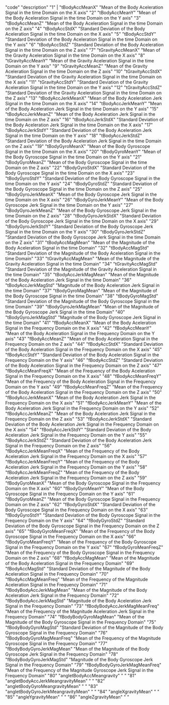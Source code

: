 "code" "description"
"1" | "tBodyAccMeanX" "Mean of the Body Aceleration Signal  in the time Domain on the X axis"
"2" "tBodyAccMeanY" "Mean of the Body Aceleration Signal  in the time Domain on the Y axis"
"3" "tBodyAccMeanZ" "Mean of the Body Aceleration Signal  in the time Domain on the Z axis"
"4" "tBodyAccStdX" "Standard Deviation of the Body Aceleration Signal  in the time Domain on the X axis"
"5" "tBodyAccStdY" "Standard Deviation of the Body Aceleration Signal  in the time Domain on the Y axis"
"6" "tBodyAccStdZ" "Standard Deviation of the Body Aceleration Signal  in the time Domain on the Z axis"
"7" "tGravityAccMeanX" "Mean of the Gravity Aceleration Signal  in the time Domain on the X axis"
"8" "tGravityAccMeanY" "Mean of the Gravity Aceleration Signal  in the time Domain on the Y axis"
"9" "tGravityAccMeanZ" "Mean of the Gravity Aceleration Signal  in the time Domain on the Z axis"
"10" "tGravityAccStdX" "Standard Deviation of the Gravity Aceleration Signal  in the time Domain on the X axis"
"11" "tGravityAccStdY" "Standard Deviation of the Gravity Aceleration Signal  in the time Domain on the Y axis"
"12" "tGravityAccStdZ" "Standard Deviation of the Gravity Aceleration Signal  in the time Domain on the Z axis"
"13" "tBodyAccJerkMeanX" "Mean of the Body Aceleration Jerk Signal  in the time Domain on the X axis"
"14" "tBodyAccJerkMeanY" "Mean of the Body Aceleration Jerk Signal  in the time Domain on the Y axis"
"15" "tBodyAccJerkMeanZ" "Mean of the Body Aceleration Jerk Signal  in the time Domain on the Z axis"
"16" "tBodyAccJerkStdX" "Standard Deviation of the Body Aceleration Jerk Signal  in the time Domain on the X axis"
"17" "tBodyAccJerkStdY" "Standard Deviation of the Body Aceleration Jerk Signal  in the time Domain on the Y axis"
"18" "tBodyAccJerkStdZ" "Standard Deviation of the Body Aceleration Jerk Signal  in the time Domain on the Z axis"
"19" "tBodyGyroMeanX" "Mean of the Body Gyroscope Signal  in the time Domain on the X axis"
"20" "tBodyGyroMeanY" "Mean of the Body Gyroscope Signal  in the time Domain on the Y axis"
"21" "tBodyGyroMeanZ" "Mean of the Body Gyroscope Signal  in the time Domain on the Z axis"
"22" "tBodyGyroStdX" "Standard Deviation of the Body Gyroscope Signal  in the time Domain on the X axis"
"23" "tBodyGyroStdY" "Standard Deviation of the Body Gyroscope Signal  in the time Domain on the Y axis"
"24" "tBodyGyroStdZ" "Standard Deviation of the Body Gyroscope Signal  in the time Domain on the Z axis"
"25" "tBodyGyroJerkMeanX" "Mean of the Body Gyroscope Jerk Signal  in the time Domain on the X axis"
"26" "tBodyGyroJerkMeanY" "Mean of the Body Gyroscope Jerk Signal  in the time Domain on the Y axis"
"27" "tBodyGyroJerkMeanZ" "Mean of the Body Gyroscope Jerk Signal  in the time Domain on the Z axis"
"28" "tBodyGyroJerkStdX" "Standard Deviation of the Body Gyroscope Jerk Signal  in the time Domain on the X axis"
"29" "tBodyGyroJerkStdY" "Standard Deviation of the Body Gyroscope Jerk Signal  in the time Domain on the Y axis"
"30" "tBodyGyroJerkStdZ" "Standard Deviation of the Body Gyroscope Jerk Signal  in the time Domain on the Z axis"
"31" "tBodyAccMagMean" "Mean of the Magnitude of the Body Aceleration Signal  in the time Domain"
"32" "tBodyAccMagStd" "Standard Deviation of the Magnitude of the Body Aceleration Signal  in the time Domain"
"33" "tGravityAccMagMean" "Mean of the Magnitude of the Gravity Aceleration Signal  in the time Domain"
"34" "tGravityAccMagStd" "Standard Deviation of the Magnitude of the Gravity Aceleration Signal  in the time Domain"
"35" "tBodyAccJerkMagMean" "Mean of the Magnitude of the Body Aceleration Jerk Signal  in the time Domain"
"36" "tBodyAccJerkMagStd" "Magnitude of the Body Aceleration Jerk Signal  in the time Domain"
"37" "tBodyGyroMagMean" "Mean of the Magnitude of the Body Gyroscope Signal  in the time Domain"
"38" "tBodyGyroMagStd" "Standard Deviation of the Magnitude of the Body Gyroscope Signal  in the time Domain"
"39" "tBodyGyroJerkMagMean" "Mean of the Magnitude of the Body Gyroscope Jerk Signal  in the time Domain"
"40" "tBodyGyroJerkMagStd" "Magnitude of the Body Gyroscope Jerk Signal  in the time Domain"
"41" "fBodyAccMeanX" "Mean of the Body Aceleration Signal  in the Frequency Domain on the X axis"
"42" "fBodyAccMeanY" "Mean of the Body Aceleration Signal  in the Frequency Domain on the Y axis"
"43" "fBodyAccMeanZ" "Mean of the Body Aceleration Signal  in the Frequency Domain on the Z axis"
"44" "fBodyAccStdX" "Standard Deviation of the Body Aceleration Signal  in the Frequency Domain on the X axis"
"45" "fBodyAccStdY" "Standard Deviation of the Body Aceleration Signal  in the Frequency Domain on the Y axis"
"46" "fBodyAccStdZ" "Standard Deviation of the Body Aceleration Signal  in the Frequency Domain on the Z axis"
"47" "fBodyAccMeanFreqX" "Mean of the Frequency of the Body Aceleration Signal  in the Frequency Domain on the X axis"
"48" "fBodyAccMeanFreqY" "Mean of the Frequency of the Body Aceleration Signal  in the Frequency Domain on the Y axis"
"49" "fBodyAccMeanFreqZ" "Mean of the Frequency of the Body Aceleration Signal  in the Frequency Domain on the Z axis"
"50" "fBodyAccJerkMeanX" "Mean of the Body Aceleration Jerk Signal  in the Frequency Domain on the X axis"
"51" "fBodyAccJerkMeanY" "Mean of the Body Aceleration Jerk Signal  in the Frequency Domain on the Y axis"
"52" "fBodyAccJerkMeanZ" "Mean of the Body Aceleration Jerk Signal  in the Frequency Domain on the Z axis"
"53" "fBodyAccJerkStdX" "Standard Deviation of the Body Aceleration Jerk Signal  in the Frequency Domain on the X axis"
"54" "fBodyAccJerkStdY" "Standard Deviation of the Body Aceleration Jerk Signal  in the Frequency Domain on the Y axis"
"55" "fBodyAccJerkStdZ" "Standard Deviation of the Body Aceleration Jerk Signal  in the Frequency Domain on the Z axis"
"56" "fBodyAccJerkMeanFreqX" "Mean of the Frequency of the Body Aceleration Jerk Signal  in the Frequency Domain on the X axis"
"57" "fBodyAccJerkMeanFreqY" "Mean of the Frequency of the Body Aceleration Jerk Signal  in the Frequency Domain on the Y axis"
"58" "fBodyAccJerkMeanFreqZ" "Mean of the Frequency of the Body Aceleration Jerk Signal  in the Frequency Domain on the Z axis"
"59" "fBodyGyroMeanX" "Mean of the Body Gyroscope Signal  in the Frequency Domain on the X axis"
"60" "fBodyGyroMeanY" "Mean of the Body Gyroscope Signal  in the Frequency Domain on the Y axis"
"61" "fBodyGyroMeanZ" "Mean of the Body Gyroscope Signal  in the Frequency Domain on the Z axis"
"62" "fBodyGyroStdX" "Standard Deviation of the Body Gyroscope Signal  in the Frequency Domain on the X axis"
"63" "fBodyGyroStdY" "Standard Deviation of the Body Gyroscope Signal  in the Frequency Domain on the Y axis"
"64" "fBodyGyroStdZ" "Standard Deviation of the Body Gyroscope Signal  in the Frequency Domain on the Z axis"
"65" "fBodyGyroMeanFreqX" "Mean of the Frequency of the Body Gyroscope Signal  in the Frequency Domain on the X axis"
"66" "fBodyGyroMeanFreqY" "Mean of the Frequency of the Body Gyroscope Signal  in the Frequency Domain on the Y axis"
"67" "fBodyGyroMeanFreqZ" "Mean of the Frequency of the Body Gyroscope Signal  in the Frequency Domain on the Z axis"
"68" "fBodyAccMagMean" "Mean of the Magnitude of the Body Aceleration Signal  in the Frequency Domain"
"69" "fBodyAccMagStd" "Standard Deviation of the Magnitude of the Body Aceleration Signal  in the Frequency Domain"
"70" "fBodyAccMagMeanFreq" "Mean of the Frequency of the Magnitude Aceleration Signal  in the Frequency Domain"
"71" "fBodyBodyAccJerkMagMean" "Mean of the Magnitude of the Body Aceleration Jerk Signal  in the Frequency Domain"
"72" "fBodyBodyAccJerkMagStd" "Magnitude of the Body Aceleration Jerk Signal  in the Frequency Domain"
"73" "fBodyBodyAccJerkMagMeanFreq" "Mean of the Frequency of the Magnitude Aceleration Jerk Signal  in the Frequency Domain"
"74" "fBodyBodyGyroMagMean" "Mean of the Magnitude of the Body Gyroscope Signal  in the Frequency Domain"
"75" "fBodyBodyGyroMagStd" "Standard Deviation of the Magnitude of the Body Gyroscope Signal  in the Frequency Domain"
"76" "fBodyBodyGyroMagMeanFreq" "Mean of the Frequency of the Magnitude Gyroscope Signal  in the Frequency Domain"
"77" "fBodyBodyGyroJerkMagMean" "Mean of the Magnitude of the Body Gyroscope Jerk Signal  in the Frequency Domain"
"78" "fBodyBodyGyroJerkMagStd" "Magnitude of the Body Gyroscope Jerk Signal  in the Frequency Domain"
"79" "fBodyBodyGyroJerkMagMeanFreq" "Mean of the Frequency of the Magnitude Gyroscope Jerk Signal  in the Frequency Domain"
"80" "angletBodyAccMeangravity" "  "
"81" "angletBodyAccJerkMeangravityMean" "  "
"82" "angletBodyGyroMeangravityMean" "  "
"83" "angletBodyGyroJerkMeangravityMean" "  "
"84" "angleXgravityMean" "  "
"85" "angleYgravityMean" "  "
"86" "angleZgravityMean" "  "

